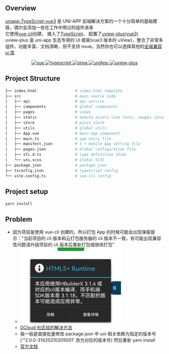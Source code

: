 ## Overview

[uniapp-TypeScript-vue3](https://github.com/EatMyOneFoot/uniapp-TypeScript-vue3) 是 UNI-APP 前端解决方案的一个十分简单的基础模版，偶尔会添加一些在工作中用过的组件进来  
它使用[vue-cli](https://cli.vuejs.org/zh/config/)创建，
接入了[TypeScript](https://www.typescriptlang.org/)，
配置了[uview-plus(vue3)](https://uiadmin.net/uview-plus/)  
uview-plus 是 uni-app 生态专用的 UI 框架(vue3 版本的 uView)，整合了非常多组件，功能丰富、文档清晰，但不支持 nvue。当然你也可以选择其他的[全端兼容 ui 库](https://ask.dcloud.net.cn/article/35489)

<p align="center">
  <a href="https://github.com/vuejs/vue">
    <img src="https://img.shields.io/badge/vue-3.2.45-brightgreen.svg" alt="vue">
  </a>
  <a href="https://www.typescriptlang.org/">
    <img src="https://img.shields.io/badge/typescript-4.9.4-brightgreen.svg" alt="typescript">
  </a>
  <a href="https://pinia.web3doc.top/">
    <img src="https://img.shields.io/badge/pinia-2.0.33-brightgreen.svg" alt="pinia">
  </a>
  <a href="https://uniapp.dcloud.io/api/README">
    <img src="https://img.shields.io/badge/uniApp-HBuilderX版本3.1.4-blue.svg" alt="uniApp">
  </a>
  <a href="https://uiadmin.net/uview-plus/">
    <img src="https://img.shields.io/badge/uviewPlus-1.8.3-brightgreen.svg" alt="uview-plus">
  </a>
</p>

## Project Structure

```bash
├── index.html                 # index.html template
├── src                        # main source code
│   ├── api                    # api service
│   ├── components             # global components
│   ├── pages                  # views
│   ├── static                 # module assets like fonts, images (processed by webpack)
│   ├── store                  # pinia store
│   ├── utils                  # global utils
│   ├── App.vue                # main app component
│   ├── main.ts                # app entry file
│   ├── manifest.json          # 5 + mobile App setting file
│   ├── pages.json             # Global configuration file
│   ├── sfc.d.ts               # type definition shims
│   └── uni.scss               # Global SCSS
├── package.json               # package.json
├── tsconfig.json              # typescript config
└── vite.config.ts             # vue-cli config
```

## Project setup

```
yarn install
```

## Problem

- 因为项目是使用 vue-cli 创建的，所以打包 App 的时候可能会出现弹窗提示："当前项目的 cli 版本和云打包服务器的 cli 版本不一致，有可能出现兼容性问题请升级项目的 cli 版本后重新打包或继续打包"
  - <img width="320px" height="240px" src="https://raw.githubusercontent.com/EatMyOneFoot/uniApp-TypeScript/master/src/static/20210703110525.png">
  - [DCloud 社区给的解决方法](https://ask.dcloud.net.cn/article/35627)
  - 我一般是直接批量修改 package.json 中 uni 相关依赖为指定的版本号('^2.0.0-31420210305001' 改为对应的版本号) 然后重新 yarn install
  - [官方文档](https://uniapp.dcloud.net.cn/quickstart-cli.html)
